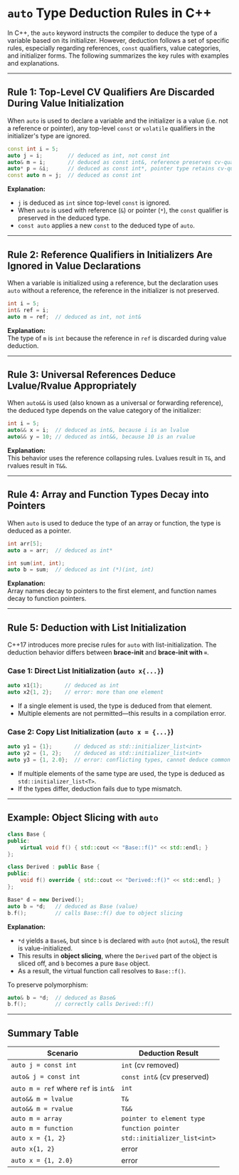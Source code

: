 # `auto` Type Deduction Rules in C++

In C++, the `auto` keyword instructs the compiler to deduce the type of a variable based on its initializer. However, deduction follows a set of specific rules, especially regarding references, `const` qualifiers, value categories, and initializer forms. The following summarizes the key rules with examples and explanations.

---

## Rule 1: **Top-Level CV Qualifiers Are Discarded During Value Initialization**

When `auto` is used to declare a variable and the initializer is a value (i.e. not a reference or pointer), any top-level `const` or `volatile` qualifiers in the initializer's type are ignored.

```cpp
const int i = 5;
auto j = i;        // deduced as int, not const int
auto& m = i;       // deduced as const int&, reference preserves cv-qualifier
auto* p = &i;      // deduced as const int*, pointer type retains cv-qualifier
const auto n = j;  // deduced as const int
```

**Explanation:**  
- `j` is deduced as `int` since top-level `const` is ignored.
- When `auto` is used with reference (`&`) or pointer (`*`), the `const` qualifier is preserved in the deduced type.
- `const auto` applies a new `const` to the deduced type of `auto`.

---

## Rule 2: **Reference Qualifiers in Initializers Are Ignored in Value Declarations**

When a variable is initialized using a reference, but the declaration uses `auto` without a reference, the reference in the initializer is not preserved.

```cpp
int i = 5;
int& ref = i;
auto m = ref;  // deduced as int, not int&
```

**Explanation:**  
The type of `m` is `int` because the reference in `ref` is discarded during value deduction.

---

## Rule 3: **Universal References Deduce Lvalue/Rvalue Appropriately**

When `auto&&` is used (also known as a universal or forwarding reference), the deduced type depends on the value category of the initializer:

```cpp
int i = 5;
auto&& x = i;  // deduced as int&, because i is an lvalue
auto&& y = 10; // deduced as int&&, because 10 is an rvalue
```

**Explanation:**  
This behavior uses the reference collapsing rules. Lvalues result in `T&`, and rvalues result in `T&&`.

---

## Rule 4: **Array and Function Types Decay into Pointers**

When `auto` is used to deduce the type of an array or function, the type is deduced as a pointer.

```cpp
int arr[5];
auto a = arr;  // deduced as int*

int sum(int, int);
auto b = sum;  // deduced as int (*)(int, int)
```

**Explanation:**  
Array names decay to pointers to the first element, and function names decay to function pointers.

---

## Rule 5: **Deduction with List Initialization**

C++17 introduces more precise rules for `auto` with list-initialization. The deduction behavior differs between **brace-init** and **brace-init with `=`**.

### Case 1: Direct List Initialization (`auto x{...}`)

```cpp
auto x1{1};       // deduced as int
auto x2{1, 2};    // error: more than one element
```

- If a single element is used, the type is deduced from that element.
- Multiple elements are not permitted—this results in a compilation error.

### Case 2: Copy List Initialization (`auto x = {...}`)

```cpp
auto y1 = {1};       // deduced as std::initializer_list<int>
auto y2 = {1, 2};    // deduced as std::initializer_list<int>
auto y3 = {1, 2.0};  // error: conflicting types, cannot deduce common T
```

- If multiple elements of the same type are used, the type is deduced as `std::initializer_list<T>`.
- If the types differ, deduction fails due to type mismatch.

---

## Example: Object Slicing with `auto`

```cpp
class Base {
public:
    virtual void f() { std::cout << "Base::f()" << std::endl; }
};

class Derived : public Base {
public:
    void f() override { std::cout << "Derived::f()" << std::endl; }
};

Base* d = new Derived();
auto b = *d;   // deduced as Base (value)
b.f();         // calls Base::f() due to object slicing
```

**Explanation:**  
- `*d` yields a `Base&`, but since `b` is declared with `auto` (not `auto&`), the result is value-initialized.
- This results in **object slicing**, where the `Derived` part of the object is sliced off, and `b` becomes a pure `Base` object.
- As a result, the virtual function call resolves to `Base::f()`.

To preserve polymorphism:

```cpp
auto& b = *d;  // deduced as Base&
b.f();         // correctly calls Derived::f()
```

---

## Summary Table

| Scenario                                         | Deduction Result              |
|--------------------------------------------------|-------------------------------|
| `auto j = const int`                             | `int` (cv removed)            |
| `auto& j = const int`                            | `const int&` (cv preserved)   |
| `auto m = ref` where `ref` is `int&`             | `int`                         |
| `auto&& m = lvalue`                              | `T&`                          |
| `auto&& m = rvalue`                              | `T&&`                         |
| `auto m = array`                                 | `pointer to element type`     |
| `auto m = function`                              | `function pointer`            |
| `auto x = {1, 2}`                                | `std::initializer_list<int>` |
| `auto x{1, 2}`                                   | error                         |
| `auto x = {1, 2.0}`                              | error                         |

